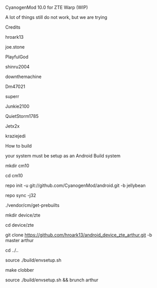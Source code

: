 CyanogenMod 10.0 for ZTE Warp (WIP)

A lot of things still do not work, but we are trying

Credits

hroark13 

joe.stone 

PlayfulGod 

shinru2004 

downthemachine 

Dm47021

superr 

Junkie2100 

QuietStorm1785

Jetx2x

kraziejedi
  
   
 
  
   
   



How to build

your system must be setup as an Android Build system



mkdir cm10


cd cm10

repo init -u git://github.com/CyanogenMod/android.git -b jellybean

repo sync -j32

./vendor/cm/get-prebuilts

mkdir device/zte

cd device/zte

git clone https://github.com/hroark13/android_device_zte_arthur.git -b master arthur

cd ../..

source ./build/envsetup.sh

make clobber

source ./build/envsetup.sh && brunch arthur
